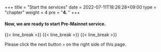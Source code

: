 +++
title = "Start the services"
date = 2022-07-11T18:26:28+09:00
type = "chapter"
weight = 4
pre = "<b>4. </b>"
+++

#### Now, we are ready to start Pre-Mainnet service.

{{< line_break >}}
{{< line_break >}}
{{< line_break >}}

Please click the next button ```>``` on the right side of this page.
